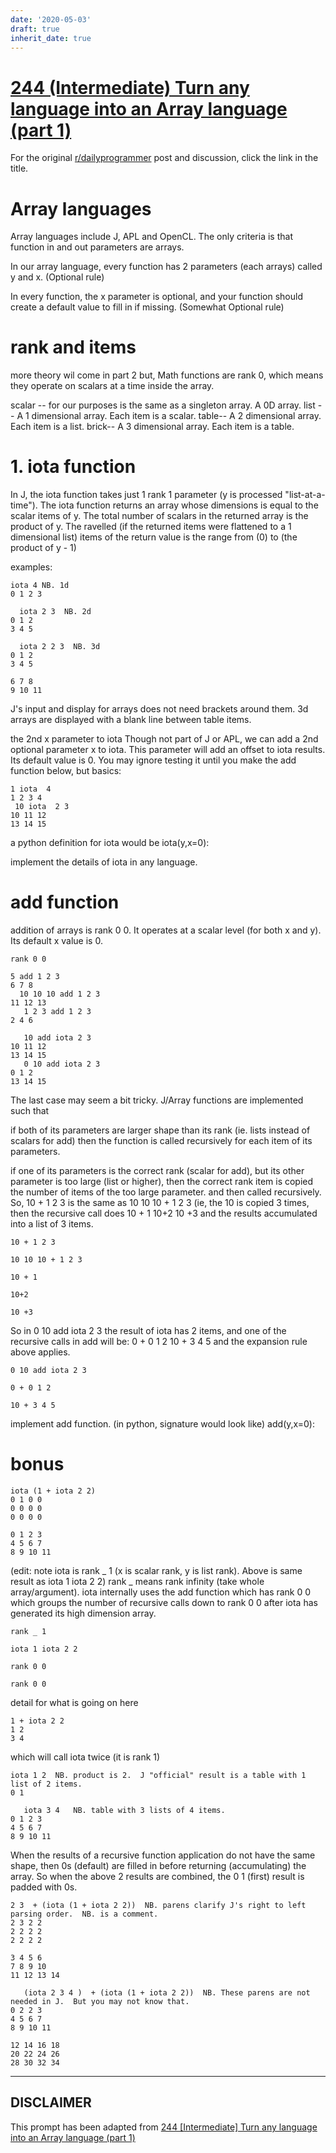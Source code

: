 ```yaml
---
date: '2020-05-03'
draft: true
inherit_date: true
---
```


# [244 (Intermediate) Turn any language into an Array language (part 1)](https://www.reddit.com/r/dailyprogrammer/comments/3vswuc/20151207_challenge_244_intermediate_turn_any/)

For the original [r/dailyprogrammer](https://www.reddit.com/r/dailyprogrammer/) post and discussion, click the link in the title.

# Array languages
Array languages include J, APL and OpenCL.  The only criteria is that function in and out parameters are arrays.  

In our array language, every function has 2 parameters (each arrays) called y and x.  (Optional rule)

In every function, the x parameter is optional, and your function should create a default value to fill in if missing.  (Somewhat Optional rule)

# rank and items
more theory wil come in part 2 but,
Math functions are rank 0, which means they operate on scalars at a time inside the array.

scalar -- for our purposes is the same as a singleton array.  A 0D array.
list -- A 1 dimensional array.  Each item is a scalar.
table-- A 2 dimensional array. Each item is a list.
brick-- A 3 dimensional array.  Each item is a table.  

# 1. iota function
In J, the iota function takes just 1 rank 1 parameter (y is processed "list-at-a-time").
The iota function returns an array whose dimensions is equal to the scalar items of y.
The total number of scalars in the returned array is the product of y.
The ravelled (if the returned items were flattened to a 1 dimensional list) items of the return value is the range from (0) to (the product of y - 1)

examples:


```
iota 4 NB. 1d
0 1 2 3

  iota 2 3  NB. 2d
0 1 2
3 4 5

  iota 2 2 3  NB. 3d
0 1 2  
3 4 5  

6 7 8  
9 10 11
```
J's input and display for arrays does not need brackets around them.  3d arrays are displayed with a blank line between table items.

the 2nd x parameter to iota
Though not part of J or APL, we can add a 2nd optional parameter x to iota.  This parameter will add an offset to iota results.  Its default value is 0.  You may ignore testing it until you make the add function below, but basics:


```
1 iota  4
1 2 3 4
 10 iota  2 3
10 11 12
13 14 15
```
a python definition for iota would be
iota(y,x=0): 

implement the details of iota in any language.

# add function
addition of arrays is rank 0 0.  It operates at a scalar level (for both x and y).  Its default x value is 0.


```
rank 0 0
```

```
5 add 1 2 3 
6 7 8
  10 10 10 add 1 2 3 
11 12 13
   1 2 3 add 1 2 3 
2 4 6

   10 add iota 2 3
10 11 12
13 14 15
   0 10 add iota 2 3
0 1 2   
13 14 15
```
The last case may seem a bit tricky.
J/Array functions are implemented such that 

if both of its parameters are larger shape than its rank (ie. lists instead of scalars for add) then the function is called recursively for each item of its parameters.

if one of its parameters is the correct rank (scalar for add), but its other parameter is too large (list or higher), then the correct rank item is copied the number of items of the too large parameter.  and then called recursively.  So, 10 + 1 2 3 is the same as 10 10 10 + 1 2 3 (ie, the 10 is copied 3 times, then the recursive call does 10 + 1 10+2 10 +3 and the results accumulated into a list of 3 items.


```
10 + 1 2 3
```

```
10 10 10 + 1 2 3
```

```
10 + 1
```

```
10+2
```

```
10 +3
```
So in 0 10 add iota 2 3  the result of iota has 2 items, and one of the recursive calls in add will be:  0 + 0 1 2 10 + 3 4 5 and the expansion rule above applies.


```
0 10 add iota 2 3
```

```
0 + 0 1 2
```

```
10 + 3 4 5
```
implement add function. (in python, signature would look like)
add(y,x=0):  

# bonus

```
iota (1 + iota 2 2)
0 1 0 0  
0 0 0 0  
0 0 0 0  

0 1 2 3  
4 5 6 7  
8 9 10 11
```
(edit: note iota is rank _ 1 (x is scalar rank, y is list rank).   Above is same result as  iota 1 iota 2 2)
rank _ means rank infinity (take whole array/argument).  iota internally uses the add function which has rank 0 0  which groups the number of recursive calls down to rank 0 0 after iota has generated its high dimension array.


```
rank _ 1
```

```
iota 1 iota 2 2
```

```
rank 0 0
```

```
rank 0 0
```
detail for what is going on here 


```
1 + iota 2 2
1 2
3 4
```
which will call iota twice (it is rank 1)


```
iota 1 2  NB. product is 2.  J "official" result is a table with 1 list of 2 items.
0 1

   iota 3 4   NB. table with 3 lists of 4 items.
0 1 2 3  
4 5 6 7  
8 9 10 11
```
When the results of a recursive function application do not have the same shape, then 0s (default) are filled in before returning (accumulating) the array.  So when the above 2 results are combined, the 0 1 (first) result is padded with 0s.


```
2 3  + (iota (1 + iota 2 2))  NB. parens clarify J's right to left parsing order.  NB. is a comment.
2 3 2 2    
2 2 2 2    
2 2 2 2    

3 4 5 6    
7 8 9 10   
11 12 13 14

   (iota 2 3 4 )  + (iota (1 + iota 2 2))  NB. These parens are not needed in J.  But you may not know that.
0 2 2 3    
4 5 6 7    
8 9 10 11  

12 14 16 18
20 22 24 26
28 30 32 34
```

----
## **DISCLAIMER**
This prompt has been adapted from [244 [Intermediate] Turn any language into an Array language (part 1)](https://www.reddit.com/r/dailyprogrammer/comments/3vswuc/20151207_challenge_244_intermediate_turn_any/
)
